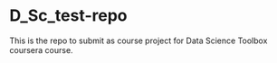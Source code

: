 D_Sc_test-repo
==============

This is the repo to submit as course project for Data Science Toolbox coursera course\.
